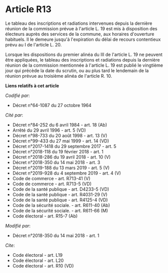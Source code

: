 # Article R13

Le tableau des inscriptions et radiations intervenues depuis la dernière réunion de la commission prévue à l'article L. 19
est mis à disposition des électeurs auprès des services de la commune, aux horaires d'ouverture habituels. Il le demeure
jusqu'à l'expiration du délai de recours contentieux prévu au I de l'article L. 20. 

Lorsque les dispositions du premier alinéa du III de l'article L. 19 ne peuvent être appliquées, le tableau des inscriptions
et radiations depuis la dernière réunion de la commission mentionnée à l'article L. 19 est publié le vingtième jour qui
précède la date du scrutin, ou au plus tard le lendemain de la réunion prévue au troisième alinéa de l'article R. 10.

**Liens relatifs à cet article**

_Codifié par_:

  - Décret n°64-1087 du 27 octobre 1964

_Cité par_:

  - Décret n°84-252 du 6 avril 1984 - art. 18 (Ab)
  - Arrêté du 29 avril 1996 - art. 5 (VD)
  - Décret n°98-733 du 20 août 1998 - art. 13 (V)
  - Décret n°99-433 du 27 mai 1999 - art. 14 (VD)
  - Décret n°2017-1418 du 29 septembre 2017 - art. 5
  - Décret n°2018-118 du 19 février 2018 - art. 1
  - Décret n°2018-286 du 19 avril 2018 - art. 10 (V)
  - Décret n°2018-350 du 14 mai 2018 - art. 3
  - Décret n°2019-188 du 13 mars 2019 - art. 5 (V)
  - Décret n°2019-928 du 4 septembre 2019 - art. 4 (V)
  - Code de commerce - art. R713-41 (V)
  - Code de commerce - art. R713-5 (VD)
  - Code de la santé publique - art. D4233-5 (VD)
  - Code de la santé publique - art. R4031-29 (V)
  - Code de la santé publique - art. R4125-4 (VD)
  - Code de la sécurité sociale. - art. R611-40 (Ab)
  - Code de la sécurité sociale. - art. R611-66 (M)
  - Code électoral - art. R15-7 (Ab)

_Modifié par_:

  - Décret n°2018-350 du 14 mai 2018 - art. 1

_Cite_:

  - Code électoral - art. L19
  - Code électoral - art. L20
  - Code électoral - art. R10 (VD)
